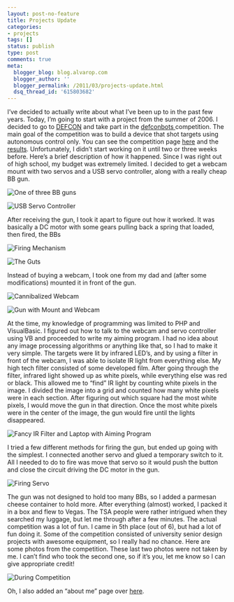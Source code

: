 ```yaml
---
layout: post-no-feature
title: Projects Update
categories:
- projects
tags: []
status: publish
type: post
comments: true
meta:
  blogger_blog: blog.alvarop.com
  blogger_author: ''
  blogger_permalink: /2011/03/projects-update.html
  dsq_thread_id: '615803682'
---
```

I’ve decided to actually write about what I’ve been up to in the past few years. Today, I’m going to start with a project from the summer of 2006. I decided to go to <a href="http://www.defcon.org/">DEFCON</a> and take part in the <a href="http://defconbots.org/">defconbots </a>competition. The main goal of the competition was to build a device that shot targets using autonomous control only. You can see the competition page <a href="http://defconbots.org/defcon14/">here</a> and the <a href="http://defconbots.org/defcon14/final_results.php">results</a>. Unfortunately, I didn’t start working on it until two or three weeks before.
Here’s a brief description of how it happened. Since I was right out of high school, my budget was extremely limited. I decided to get a webcam mount with two servos and a USB servo controller, along with a really cheap BB gun.

![One of three BB guns](/images/blgr/1.jpg)

![USB Servo Controller](/images/blgr/6.jpg)

After receiving the gun, I took it apart to figure out how it worked. It was basically a DC motor with some gears pulling back a spring that loaded, then fired, the BBs

![Firing Mechanism](/images/blgr/2.jpg)

![The Guts](/images/blgr/3.jpg)

Instead of buying a webcam, I took one from my dad and (after some modifications) mounted it in front of the gun.

![Cannibalized Webcam](/images/blgr/5.jpg)

![Gun with Mount and Webcam](/images/blgr/8.jpg)

At the time, my knowledge of programming was limited to PHP and VisualBasic. I figured out how to talk to the webcam and servo controller using VB and proceeded to write my aiming program. I had no idea about any image processing algorithms or anything like that, so I had to make it very simple. The targets were lit by infrared LED’s, and by using a filter in front of the webcam, I was able to isolate IR light from everything else. My high tech filter consisted of some developed film. After going through the filter, infrared light showed up as white pixels, while everything else was red or black. This allowed me to “find” IR light by counting white pixels in the image. I divided the image into a grid and counted how many white pixels were in each section. After figuring out which square had the most white pixels, I would move the gun in that direction. Once the most white pixels were in the center of the image, the gun would fire until the lights disappeared.

![Fancy IR Filter and Laptop with Aiming Program](/images/blgr/7.jpg)

I tried a few different methods for firing the gun, but ended up going with the simplest. I connected another servo and glued a temporary switch to it. All I needed to do to fire was move that servo so it would push the button and close the circuit driving the DC motor in the gun.

![Firing Servo](/images/blgr/4.jpg)

The gun was not designed to hold too many BBs, so I added a parmesan cheese container to hold more. After everything (almost) worked, I packed it in a box and flew to Vegas. The TSA people were rather intrigued when they searched my luggage, but let me through after a few minutes.
The actual competition was a lot of fun. I came in 5th place (out of 6), but had a lot of fun doing it. Some of the competition consisted of university senior design projects with awesome equipment, so I really had no chance. Here are some photos from the competition. These last two photos were not taken by me. I can’t find who took the second one, so if it’s you, let me know so I can give appropriate credit!

![During Competition](/images/blgr/IMG_5719.jpg)

Oh, I also added an “about me” page over <a href="/about">here</a>.
